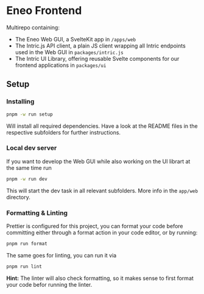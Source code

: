 # Eneo Frontend

Multirepo containing:
- The Eneo Web GUI, a SvelteKit app in `/apps/web`
- The Intric.js API client, a plain JS client wrapping all Intric endpoints used in the Web GUI in `packages/intric.js`
- The Intric UI Library, offering reusable Svelte components for our frontend applications in `packages/ui`

## Setup
### Installing
```bash
pnpm -w run setup
```
Will install all required dependencies. Have a look at the README files in the respective subfolders for further instructions.

### Local dev server
If you want to develop the Web GUI while also working on the UI librart at the same time run
```bash
pnpm -w run dev
```
This will start the dev task in all relevant subfolders. More info in the `app/web` directory.

### Formatting & Linting

Prettier is configured for this project, you can format your code before committing either through a format action in your code editor, or by running:

```bash
pnpm run format
```

The same goes for linting, you can run it via

```bash
pnpm run lint
```

__Hint:__ The linter will also check formatting, so it makes sense to first format your code befor running the linter.
